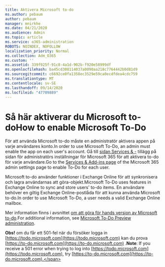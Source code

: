```yaml
---
title: Aktivera Microsoft to-do
ms.author: pebaum
author: pebaum
manager: mnirkhe
ms.date: 04/21/2020
ms.audience: Admin
ms.topic: article
ms.service: o365-administration
ROBOTS: NOINDEX, NOFOLLOW
localization_priority: Normal
ms.collection: Adm_O365
ms.custom: ''
ms.assetid: 339f925f-91c8-4a1d-902b-f920e58999df
ms.openlocfilehash: ba45cd308114037a0090aa218c7764442b0d81d9
ms.sourcegitcommit: c6692ce0fa1358ec3529e59ca0ecdfdea4cdc759
ms.translationtype: MT
ms.contentlocale: sv-SE
ms.lasthandoff: 09/14/2020
ms.locfileid: "47709889"
---
```

# <a name="how-to-enable-microsoft-to-do"></a><span data-ttu-id="0663a-102">Så här aktiverar du Microsoft to-do</span><span class="sxs-lookup"><span data-stu-id="0663a-102">How to enable Microsoft To-Do</span></span>

<span data-ttu-id="0663a-103">För att använda Microsoft to-do måste en administratör aktivera appen på varje användares konto.</span><span class="sxs-lookup"><span data-stu-id="0663a-103">In order to use Microsoft To-Do, an admin must enable the app on each user's account.</span></span> <span data-ttu-id="0663a-104">Gå till [sidan Services &amp; -](https://portal.office.com/adminportal/home#/Settings/ServicesAndAddIns) tillägg på sidan för administratörs inställningar för Microsoft 365 för att aktivera to-do för varje användare.</span><span class="sxs-lookup"><span data-stu-id="0663a-104">Go to the [Services &amp; Add-ins page](https://portal.office.com/adminportal/home#/Settings/ServicesAndAddIns) of the Microsoft 365 admin settings page to enable To-Do for each user.</span></span>
  
<span data-ttu-id="0663a-105">Microsoft to-do använder funktioner i Exchange Online för att synkronisera och lagra användarnas att göra-objekt.</span><span class="sxs-lookup"><span data-stu-id="0663a-105">Microsoft To-Do uses features in Exchange Online to sync and store users' to-do items.</span></span> <span data-ttu-id="0663a-106">En användare behöver en giltig Exchange Online-postlåda för att kunna använda Microsoft to-do.</span><span class="sxs-lookup"><span data-stu-id="0663a-106">In order to use Microsoft To-Do, a user needs a valid Exchange Online mailbox.</span></span>
  
<span data-ttu-id="0663a-107">Mer information finns i avsnittet [om att göra för hands version av Microsoft to-do](https://support.office.com/article/490c1a8c-2333-4952-8125-841afadb9620.aspx).</span><span class="sxs-lookup"><span data-stu-id="0663a-107">For additional information, see [Microsoft To-Do Preview administration](https://support.office.com/article/490c1a8c-2333-4952-8125-841afadb9620.aspx).</span></span>
  
 <span data-ttu-id="0663a-108">**Obs!** om du får ett 501-fel när du försöker logga in [https://todo.microsoft.com](https://todo.microsoft.com) kan du prova [https://to-do.microsoft.com](https://to-do.microsoft.com) .</span><span class="sxs-lookup"><span data-stu-id="0663a-108">**Note**: If you receive a 501 error when trying to log into [https://todo.microsoft.com](https://todo.microsoft.com), try [https://to-do.microsoft.com](https://to-do.microsoft.com).</span></span>
  

